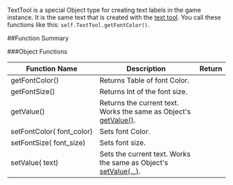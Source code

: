 TextTool is a special Object type for creating text labels in the game instance. It is the same text that is created with the [text tool](http://berserk-games.com/knowledgebase/1958/). You call these functions like this: `self.TextTool.getFontColor()`.

##Function Summary

###Object Functions

Function Name | Description | Return
-- | -- | --
<a class="anchor" id="getfontcolor"></a>getFontColor()  | Returns Table of font Color. | [<span class="ret col"></span>](../types/#color)
<a class="anchor" id="getfontsize"></a>getFontSize()  | Returns Int of the font size. | [<span class="ret int"></span>](../types/)
<a class="anchor" id="getvalue"></a>getValue()  | Returns the current text. Works the same as Object's [getValue()](../object/#getvalue). | [<span class="ret str"></span>](../types/)
<a class="anchor" id="setfontcolor"></a>setFontColor([<span class="tag col"></span>](../types/#color)&nbsp;font_color) | Sets font Color. | [<span class="ret boo"></span>](../types/)
<a class="anchor" id="setfontsize"></a>setFontSize([<span class="tag int"></span>](../types/)&nbsp;font_size) | Sets font size. | [<span class="ret boo"></span>](../types/)
<a class="anchor" id="setvalue"></a>setValue([<span class="tag str"></span>](../types/)&nbsp;text) | Sets the current text. Works the same as Object's [setValue(...)](../object/#setvalue). | [<span class="ret boo"></span>](../types/)
